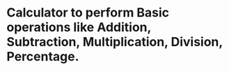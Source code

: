 # Calculator to perform Basic operations like Addition, Subtraction, Multiplication, Division, Percentage.
